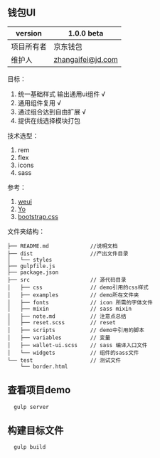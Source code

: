 ## 钱包UI

|version |1.0.0 beta |
|----|------|
|项目所有者|京东钱包|
|维护人|zhangaifei@jd.com|

目标：
1. 统一基础样式 输出通用ui组件 √
2. 通用组件复用 √
3. 通过组合达到自由扩展 √
4. 提供在线选择模块打包

技术选型：
1. rem
2. flex
3. icons
3. sass

参考：
1. [weui](https://weui.io)
2. [Yo](http://blog.doyoe.com/Yo/demo/)
3. [bootstrap.css](http://www.bootcss.com/)


文件夹结构：
```
├── README.md             //说明文档
├── dist                  //产出文件目录
│   └── styles
├── gulpfile.js
├── package.json
├── src                   // 源代码目录
│   ├── css               // demo引用的css样式
│   ├── examples          // demo所在文件夹
│   ├── fonts             // icon 所需的字体文件
│   ├── mixin             // sass mixin
│   ├── note.md           // 注意点总结
│   ├── reset.scss        // reset
│   ├── scripts           // demo中引用的脚本
│   ├── variables         // 变量
│   ├── wallet-ui.scss    // sass 编译入口文件
│   └── widgets           // 组件的sass文件
└── test                  // 测试文件
    └── border.html

```

## 查看项目demo
```
  gulp server
```

## 构建目标文件

```
  gulp build
```
